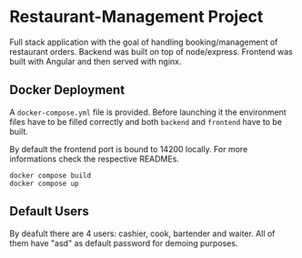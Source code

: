 # Restaurant-Management Project
Full stack application with the goal of handling booking/management of restaurant orders.
Backend was built on top of node/express. Frontend was built with Angular and then served with nginx.

## Docker Deployment
A `docker-compose.yml` file is provided. Before launching it the environment files have to be filled correctly and both `backend` and `frontend` have to be built.

By default the frontend port is bound to 14200 locally. For more informations check the respective READMEs.

```
docker compose build
docker compose up
```

## Default Users
By deafult there are 4 users: cashier, cook, bartender and waiter. All of them have "asd" as default password for demoing purposes.
